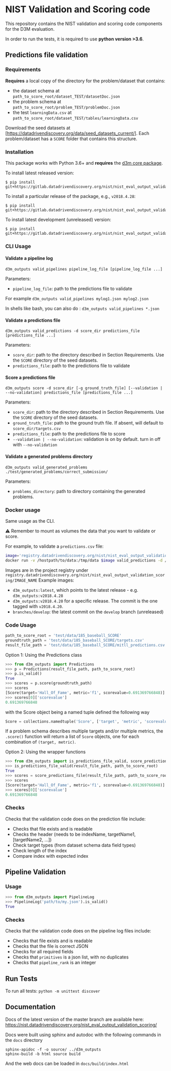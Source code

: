 # NIST Validation and Scoring code

This repository contains the NIST validation and scoring code components for the D3M evaluation.

In order to run the tests, it is required to use **python version >3.6**.

## Predictions file validation

### Requirements

**Requires** a local copy of the directory for the problem/dataset that contains:
* the dataset schema at `path_to_score_root/dataset_TEST/datasetDoc.json`
* the problem schema at `path_to_score_root/problem_TEST/problemDoc.json`
* the test `learningData.csv` at `path_to_score_root/dataset_TEST/tables/learningData.csv`

Download the seed datasets at [https://datadrivendiscovery.org/data/seed_datasets_current/]. Each problem/dataset has a `SCORE` folder that contains this structure.

### Installation

This package works with Python 3.6+ and **requires** the [d3m core package](https://gitlab.com/datadrivendiscovery/d3m).

To install latest released version:

```
$ pip install git+https://gitlab.datadrivendiscovery.org/nist/nist_eval_output_validation_scoring.git@master
```

To install a particular release of the package, e.g., `v2018.4.28`:

```
$ pip install git+https://gitlab.datadrivendiscovery.org/nist/nist_eval_output_validation_scoring.git@v2018.4.28
```

To install latest development (unreleased) version:

```
$ pip install git+https://gitlab.datadrivendiscovery.org/nist/nist_eval_output_validation_scoring.git@develop
```

### CLI Usage

#### Validate a pipeline log
```
d3m_outputs valid_pipelines pipeline_log_file [pipeline_log_file ...]
```
Parameters:
* `pipeline_log_file`: path to the predictions file to validate

For example
`d3m_outputs valid_pipelines mylog1.json mylog2.json`

In shells like bash, you can also do : `d3m_outputs valid_pipelines *.json`

#### Validate a predictions file

```
d3m_outputs valid_predictions -d score_dir predictions_file [predictions_file ...]
```
Parameters:
* `score_dir`: path to the directory described in Section Requirements. Use the `SCORE` directory of the seed datasets.
* `predictions_file`: path to the predictions file to validate

#### Score a predictions file

```
d3m_outputs score -d score_dir [-g ground_truth_file] [--validation | --no-validation] predictions_file [predictions_file ...]
```

Parameters:
* `score_dir`: path to the directory described in Section Requirements. Use the `SCORE` directory of the seed datasets.
* `ground_truth_file`: path to the ground truth file. If absent, will default to `score_dir/targets.csv`
* `predictions_file`: path to the predictions file to score
* `--validation | --no-validation`: validation is on by default. turn in off with `--no-validation`


#### Validate a generated problems directory

```
d3m_outputs valid_generated_problems ./test/generated_problems/correct_submission/
```

Parameters:
* `problems_directory`: path to directory containing the generated problems.


### Docker usage

Same usage as the CLI.

:warning: Remember to mount as volumes the data that you want to validate or score.

For example, to validate a `predictions.csv` file:
```bash
image='registry.datadrivendiscovery.org/nist/nist_eval_output_validation_scoring/d3m_outputs:v2018.4.28'
docker run -v /hostpath/to/data:/tmp/data $image valid_predictions -d /tmp/data/SCORE /tmp/data/predictions.csv
```

Images are in the project registry under `registry.datadrivendiscovery.org/nist/nist_eval_output_validation_scoring/IMAGE_NAME`
Example images:  
* `d3m_outputs:latest`, which points to the latest release - e.g. `d3m_outputs:v2018.4.28`
* `d3m_outputs:v2018.4.20` for a specific release. The commit is the one tagged with `v2018.4.20`.
* `branches/develop`: the latest commit on the `develop` branch (unreleased)


### Code Usage

```python
path_to_score_root = 'test/data/185_baseball_SCORE'
groundtruth_path = 'test/data/185_baseball_SCORE/targets.csv'
result_file_path = 'test/data/185_baseball_SCORE/mitll_predictions.csv'
```

Option 1: Using the Predictions class
```python
>>> from d3m_outputs import Predictions
>>> p = Predictions(result_file_path, path_to_score_root)
>>> p.is_valid()
True
>>> scores = p.score(groundtruth_path)
>>> scores
[Score(target='Hall_Of_Fame', metric='f1', scorevalue=0.691369766848)]
>>> scores[0]['scorevalue']
0.691369766848
```

with the Score object being a named tuple defined the following way
```python
Score = collections.namedtuple('Score', ['target', 'metric', 'scorevalue'])
```

If a problem schema describes multiple targets and/or multiple metrics, the `.score()` function will return a
list of `Score` objects, one for each combination of `(target, metric)`.

Option 2: Using the wrapper functions
```python
>>> from d3m_outputs import is_predictions_file_valid, score_predictions_file
>>> is_predictions_file_valid(result_file_path, path_to_score_root)
True
>>> scores = score_predictions_file(result_file_path, path_to_score_root, groundtruth_path)
>>> scores
[Score(target='Hall_Of_Fame', metric='f1', scorevalue=0.691369766848)]
>>> scores[0]['scorevalue']
0.691369766848
```

### Checks

Checks that the validation code does on the prediction file include:

* Checks that file exists and is readable
* Checks the header (needs to be indexName, targetName1, [targetName2, ...])
* Check target types (from dataset schema data field types)
* Check length of the index
* Compare index with expected index


## Pipeline Validation

### Usage

```python
>>> from d3m_outputs import PipelineLog
>>> PipelineLog('path/to/my.json').is_valid()
True
```

### Checks

Checks that the validation code does on the pipeline log files include:

* Checks that file exists and is readable
* Checks that the file is correct JSON
* Checks for all required fields
* Checks that `primitives` is a json list, with no duplicates
* Checks that `pipeline_rank` is an integer

## Run Tests

To run all tests: `python -m unittest discover`

## Documentation

Docs of the latest version of the master branch are available here: https://nist.datadrivendiscovery.org/nist_eval_output_validation_scoring/

Docs were built using sphinx and autodoc with the following commands in the `docs` directory

```
sphinx-apidoc -f -o source/ ../d3m_outputs
sphinx-build -b html source build
```

And the web docs can be loaded in `docs/build/index.html`
